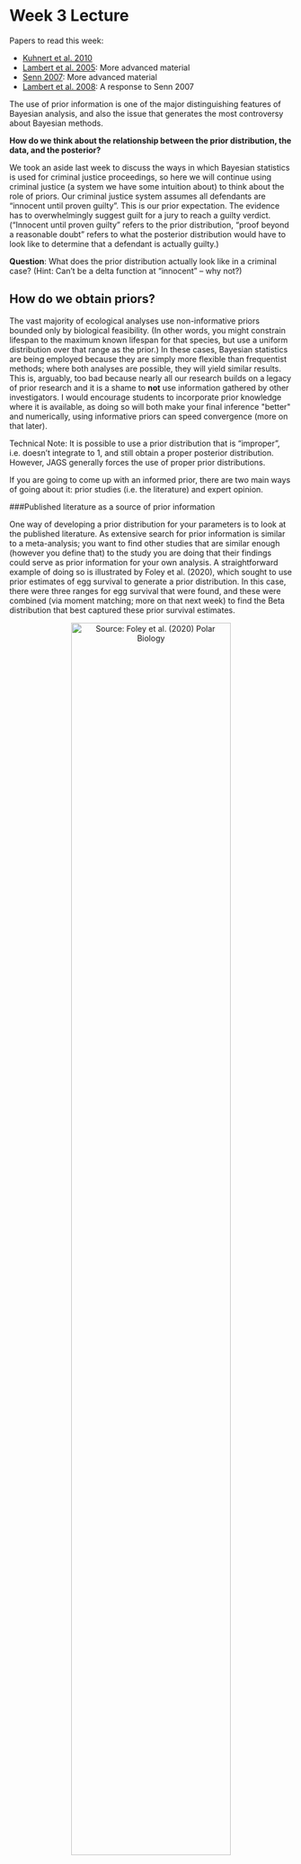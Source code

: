 Week 3 Lecture
========================================================

Papers to read this week:

* [Kuhnert et al. 2010](https://github.com/hlynch/Bayesian2020/tree/master/_data/KuhnertEtAl2010.pdf)
* [Lambert et al. 2005](https://github.com/hlynch/Bayesian2020/tree/master/_data/LambertEtAl2005.pdf): More advanced material
* [Senn 2007](https://github.com/hlynch/Bayesian2020/tree/master/_data/Senn2007.pdf): More advanced material
* [Lambert et al. 2008](https://github.com/hlynch/Bayesian2020/tree/master/_data/LambertEtAl2008.pdf): A response to Senn 2007


The use of prior information is one of the major distinguishing features of Bayesian analysis, and also the issue that generates the most controversy about Bayesian methods.

**How do we think about the relationship between the prior distribution, the data, and the posterior?** 

We took an aside last week to discuss the ways in which Bayesian statistics is used for criminal justice proceedings, so here we will continue using criminal justice (a system we have some intuition about) to think about the role of priors. Our criminal justice system assumes all defendants are “innocent until proven guilty”. This is our prior expectation. The evidence has to overwhelmingly suggest guilt for a jury to reach a guilty verdict. (“Innocent until proven guilty” refers to the prior distribution, “proof beyond a reasonable doubt” refers to what the posterior distribution would have to look like to determine that a defendant is actually guilty.) 

**Question**: What does the prior distribution actually look like in a criminal case? (Hint: Can’t be a delta function at “innocent” – why not?)

How do we obtain priors?
------------------------

The vast majority of ecological analyses use non-informative priors bounded only by biological feasibility. (In other words, you might constrain lifespan to the maximum known lifespan for that species, but use a uniform distribution over that range as the prior.) In these cases, Bayesian statistics are being employed because they are simply more flexible than frequentist methods; where both analyses are possible, they will yield similar results. This is, arguably, too bad because nearly all our research builds on a legacy of prior research and it is a shame to **not** use information gathered by other investigators. I would encourage students to incorporate prior knowledge where it is available, as doing so will both make your final inference "better" and numerically, using informative priors can speed convergence (more on that later).

Technical Note: It is possible to use a prior distribution that is “improper”, i.e. doesn’t integrate to 1, and still obtain a proper posterior distribution. However, JAGS generally forces the use of proper prior distributions.

If you are going to come up with an informed prior, there are two main ways of going about it: prior studies (i.e. the literature) and expert opinion.

###Published literature as a source of prior information

One way of developing a prior distribution for your parameters is to look at the published literature. As extensive search for prior information is similar to a meta-analysis; you want to find other studies that are similar enough (however you define that) to the study you are doing that their findings could serve as prior information for your own analysis. A straightforward example of doing so is illustrated by Foley et al. (2020), which sought to use prior estimates of egg survival to generate a prior distribution. In this case, there were three ranges for egg survival that were found, and these were combined (via moment matching; more on that next week) to find the Beta distribution that best captured these prior survival estimates.

<div class="figure" style="text-align: center">
<img src="FoleyEtAlUseofPriors.png" alt="Source: Foley et al. (2020) Polar Biology" width="75%" />
<p class="caption">(\#fig:unnamed-chunk-1)Source: Foley et al. (2020) Polar Biology</p>
</div>


###Expert opinion

One method of obtaining prior distributions is through formal expert elicitation. The Delphi method is one way of eliciting expert judgment.

Delphi method:

1) Elicit information from each expert independently

2) Collect results and share with the group

3) Experts reconsider their responses in light of the responses of others

4) Elicitation and feedback cycle continues

We will walk through an example of this in lab.

Conjugacy
-------------

When the prior and posterior distributions have the same distributional form, the prior is said to be “conjugate” to the distribution for the data. For example, if you have data that are binomially distributed, and you use a beta distribution to represent your prior knowledge of the binomial probability $p$, then you will get a posterior distribution for $p$ that is also described by a beta distribution. We say in this case that the beta and binomial form a “conjugate pair”.

NB: Note that the beta distribution is a prior distribution on the continuous (but bounded) parameter $p$, and the binomial distribution is a discrete distribution representing the discrete outcome of the binomial process. In other words, the distribution used to model the data may be discrete, and the distribution to describe the parameter may be continuous. There is no conflict combining these two different types of distribution in this context.

Why do we care? In the old days, before MCMC methods were made feasible by fast computers, the only way to do Bayesian analyses was to exploit the algebraic simplicity of conjugacy, because these were the only cases in which you could calculate, using pencil and paper, the posterior distribution. Now with the advent of MCMC and fast computers, we don’t *need* to limit ourselves to prior distributions that are conjugate to the model for the data. Even now, however, WinBUGS and JAGS will run much faster if you do use a conjugate prior, and due to the historical legacy, conjugate pairs are often the default choice even if they are no longer required. (In fact, you should use a prior distribution that most honestly reflects your prior knowledge, whatever form that might be, unless computation efficiency because a major concern for your analysis.)

Sometimes, however, informative priors are used, either because they reflect genuine prior knowledge of the system that should be reflected in the analysis, or because there is so little data to work with that you need some kind of informative prior to get reasonable, useful posterior distributions. 

Suppose we are told that we have a fair coin, and it has come up heads $y=10$ times. We do not know how many times the coin was flipped.

The likelihood for the data ($y=10$) can be written as:

$$
p(y|N) = \mbox{Binomial}(0.5,N) = \frac{N!}{(N-y)!y!}0.5^{N-y}0.5^{y} \propto \frac{N!}{(N-y)!y!}0.5^{N}
$$

We need a prior for N, and since N is discrete we need a discrete distribution for this prior. One possible prior (this prior happens to be called "Jeffrey's prior", but we don't get into the details on that) would be $p(N) \propto 1/N$. 

The posterior distribution is then given by:

$$
p(N) \propto \frac{N!}{(N-y)!y!}0.5^{N} \times \frac{1}{N} = \frac{(N-1)!}{(N-y)!}0.5^{N}
$$
This is in fact (modulo constants) the pdf of the negative binomial (you can convince yourself this is true at home), which is what you would expect **if** the experimental design had been “keep flipping until you get y heads”. That is precisely the scenario that generates a negative binomial distribution. **But**, in this case, we do not need to assume anything about the manner in which the data were collected, and in fact we do not know whether the 10th head was the last coin flip which ended the “experiment”. In could have been 10 heads followed by 10 tails – in this case the experimental design does not influence the posterior distribution for N. 

I assigned a re-reading of Berger and Berry (1988) for lecture today because this example gets to the heart of that earlier discussion from Biometry. Remember from Berger and Berry that a frequentist approach to this same problem would require some \emph{a priori} assumption about the nature of the experiment. This comes about because frequentist p values depend not only on the likelihood of the outcome, but the likelihood of all outcomes *more extreme* than the one obtained. This dependence on *more extreme* outcomes that were not observed require that you know (or assume) something about the range of outcomes possible under the experimental design. Bayesian statistics do not hinge on unobserved outcomes, which is why it does not require any assumptions about the manner in which the data were obtained.

Sensitivity analysis
------------------------

At the end of every Bayesian analysis, you should do a sensitivity analysis to see how sensitive your posterior distributions are to priors. In some cases, some parameters may be highly sensitive to the choice of prior, but other parameters of more interest are not. This would be perfectly fine if you are not going to be making any biological inference on the parameters that are highly sensitive to the priors. They may be tangential to the parameters you are really focused on, which themselves may be fairly robust to various prior assumptions. However, you may have cases where the prior makes a big difference. While many data analysts fear this possibility, this is in fact, a confirmation that a Bayesian approach is worthwhile in the first place. In these cases, you simply need to justify the choice of prior and be transparent about the range of outcomes that might have been obtained with different prior assumptions.

Our first exercise here will be to emphasize a caution noted in the handout from the book by Lunn et al.: that **a uniform distribution is not always a “vague” or uninformative prior**. You have to be very cautious when dealing with transformation of parameters. If you want a vague prior for a parameter, make sure the prior is actually what you think it is. In particular, transformations of a uniform are not uniform. This often comes up when putting a vague prior on the variance, since JAGS deals only with the precision (the inverse-variance). A uniform distribution for the precision is not what you actually want – since does not reflect the uncertainty on the scale intended (i.e. on the variance, or possibly on the standard deviation).

**EXERCISE #1**: Convince yourself of this by looking at the distribution for $\theta^2$ if $\theta \sim \mbox{Unif}(0,1)$. Lunn et al. tells us that this new distribution is actually a Beta(0.5,1) – do you agree?

Note that while the above example seems contrived, this exact same issue can come up quite easily in ecology. Take the following scenario: You want to model the state of a bird, and there are three possible states (1) not present, (2) present but not breeding, (3) present and breeding. We can think of this as two independent processes:

$$
\mbox{Present} \sim Bern(\theta)
$$

and,

$$
\mbox{Breeding|Present} \sim Bern(\pi)
$$
If you didn’t know anything about this bird, you would be tempted to use the following “uninformative” priors:

$$
\theta \sim \mbox{Unif}(0,1) \\
\pi \sim \mbox{Unif}(0,1)
$$

However, when we put these two processes together, the prior distribution for these three states is **not** uninformative. 

Next, we are going to explore the various methods one could employ to generate a vague prior for the Binomial parameter p.  This exercise is based on the discussion in Lunn et al. Section 5.2.5 but I want to convince ourselves of this in R since R is easier to work with and we can focus on the core ideas involved.

Lunn et al. presents us with the following situation. You are doing a logistic regression analysis to understand the probability $\theta$ of a binomial event occurring, and you want to put a flat prior on the parameter $\theta$. But here we have several options, because we can use a vague prior for the probability $\theta$ or we could use a vague prior for the logit($\theta$). In addition, there are several vague priors we might choose. Lunn’s notation is as follows (the “whatever” could be any linear function, its not relevant here):

$$
Y \sim \mbox{Binomial}(\theta) \\
\phi \sim \mbox{logit}(\theta) = \mbox{whatever}
$$
Lunn et al. lays out the options as follows (I have crossed out #3 since we won't get into Jeffrey's priors but have left it so that the numbering is consistent with Lunn's figure):

(1) Use a uniform on $\theta$, let $\phi$ be determined accordingly

(2) Use a uniform on $\phi$, let $\theta$ be determined accordingly

~~(3) Use a Jeffrey’s prior on $\theta$, let $\phi$ be determined accordingly~~

(4) Use a N(mean=0,precision=0.5)=N(mean=0,var=2) prior on $\phi$, let $\theta$ be determined accordingly

(5) Use a N(mean=0,precision=0.368)=N(mean=0,var=2.71) prior on $\phi$, let $\theta$ be determined accordingly

**EXERCISE #2**: Plot these alternatives in R to recreate Lunn et al. Figure 5.1. What are the pros and cons of using each of these options. Is there any practical benefit to Option #1 over #5 (or vice versa)?

For more information about this week's topic
------------------------

We do not go into detail on Jeffrey's prior in this course because we have limited time and I don't see Jeffrey's priors used very often in practical ecological analyses. However, here are some references that may be useful if you would like more information.

On Jeffrey's Priors: Notes from lectures at [Berkeley](https://people.eecs.berkeley.edu/~jordan/courses/260-spring10/lectures/lecture7.pdf) and [Duke](https://www2.stat.duke.edu/courses/Fall11/sta114/jeffreys.pdf).

Other papers:

* [Daniels 1999](https://github.com/hlynch/Bayesian2020/tree/master/_data/Daniels1999.pdf)

A chapter from Lunn et al. 2012 $\textit{A BUGS Book: A Practical Introduction to Bayesian Analysis}$

* [Lunn et al. Chapter 5](https://github.com/hlynch/Bayesian2020/tree/master/_data/LunnChapter5.pdf)
